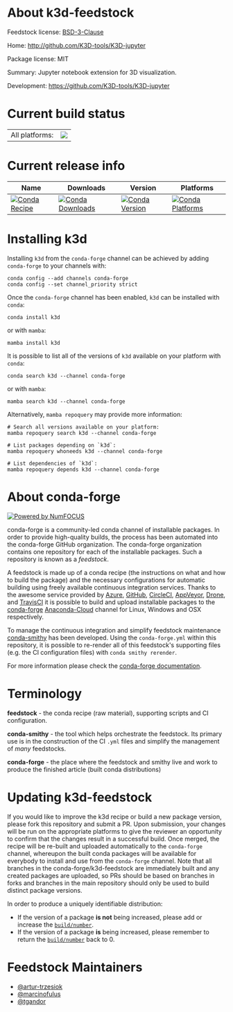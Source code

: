 About k3d-feedstock
===================

Feedstock license: [BSD-3-Clause](https://github.com/conda-forge/k3d-feedstock/blob/main/LICENSE.txt)

Home: http://github.com/K3D-tools/K3D-jupyter

Package license: MIT

Summary: Jupyter notebook extension for 3D visualization.

Development: https://github.com/K3D-tools/K3D-jupyter

Current build status
====================


<table><tr><td>All platforms:</td>
    <td>
      <a href="https://dev.azure.com/conda-forge/feedstock-builds/_build/latest?definitionId=6678&branchName=main">
        <img src="https://dev.azure.com/conda-forge/feedstock-builds/_apis/build/status/k3d-feedstock?branchName=main">
      </a>
    </td>
  </tr>
</table>

Current release info
====================

| Name | Downloads | Version | Platforms |
| --- | --- | --- | --- |
| [![Conda Recipe](https://img.shields.io/badge/recipe-k3d-green.svg)](https://anaconda.org/conda-forge/k3d) | [![Conda Downloads](https://img.shields.io/conda/dn/conda-forge/k3d.svg)](https://anaconda.org/conda-forge/k3d) | [![Conda Version](https://img.shields.io/conda/vn/conda-forge/k3d.svg)](https://anaconda.org/conda-forge/k3d) | [![Conda Platforms](https://img.shields.io/conda/pn/conda-forge/k3d.svg)](https://anaconda.org/conda-forge/k3d) |

Installing k3d
==============

Installing `k3d` from the `conda-forge` channel can be achieved by adding `conda-forge` to your channels with:

```
conda config --add channels conda-forge
conda config --set channel_priority strict
```

Once the `conda-forge` channel has been enabled, `k3d` can be installed with `conda`:

```
conda install k3d
```

or with `mamba`:

```
mamba install k3d
```

It is possible to list all of the versions of `k3d` available on your platform with `conda`:

```
conda search k3d --channel conda-forge
```

or with `mamba`:

```
mamba search k3d --channel conda-forge
```

Alternatively, `mamba repoquery` may provide more information:

```
# Search all versions available on your platform:
mamba repoquery search k3d --channel conda-forge

# List packages depending on `k3d`:
mamba repoquery whoneeds k3d --channel conda-forge

# List dependencies of `k3d`:
mamba repoquery depends k3d --channel conda-forge
```


About conda-forge
=================

[![Powered by
NumFOCUS](https://img.shields.io/badge/powered%20by-NumFOCUS-orange.svg?style=flat&colorA=E1523D&colorB=007D8A)](https://numfocus.org)

conda-forge is a community-led conda channel of installable packages.
In order to provide high-quality builds, the process has been automated into the
conda-forge GitHub organization. The conda-forge organization contains one repository
for each of the installable packages. Such a repository is known as a *feedstock*.

A feedstock is made up of a conda recipe (the instructions on what and how to build
the package) and the necessary configurations for automatic building using freely
available continuous integration services. Thanks to the awesome service provided by
[Azure](https://azure.microsoft.com/en-us/services/devops/), [GitHub](https://github.com/),
[CircleCI](https://circleci.com/), [AppVeyor](https://www.appveyor.com/),
[Drone](https://cloud.drone.io/welcome), and [TravisCI](https://travis-ci.com/)
it is possible to build and upload installable packages to the
[conda-forge](https://anaconda.org/conda-forge) [Anaconda-Cloud](https://anaconda.org/)
channel for Linux, Windows and OSX respectively.

To manage the continuous integration and simplify feedstock maintenance
[conda-smithy](https://github.com/conda-forge/conda-smithy) has been developed.
Using the ``conda-forge.yml`` within this repository, it is possible to re-render all of
this feedstock's supporting files (e.g. the CI configuration files) with ``conda smithy rerender``.

For more information please check the [conda-forge documentation](https://conda-forge.org/docs/).

Terminology
===========

**feedstock** - the conda recipe (raw material), supporting scripts and CI configuration.

**conda-smithy** - the tool which helps orchestrate the feedstock.
                   Its primary use is in the construction of the CI ``.yml`` files
                   and simplify the management of *many* feedstocks.

**conda-forge** - the place where the feedstock and smithy live and work to
                  produce the finished article (built conda distributions)


Updating k3d-feedstock
======================

If you would like to improve the k3d recipe or build a new
package version, please fork this repository and submit a PR. Upon submission,
your changes will be run on the appropriate platforms to give the reviewer an
opportunity to confirm that the changes result in a successful build. Once
merged, the recipe will be re-built and uploaded automatically to the
`conda-forge` channel, whereupon the built conda packages will be available for
everybody to install and use from the `conda-forge` channel.
Note that all branches in the conda-forge/k3d-feedstock are
immediately built and any created packages are uploaded, so PRs should be based
on branches in forks and branches in the main repository should only be used to
build distinct package versions.

In order to produce a uniquely identifiable distribution:
 * If the version of a package **is not** being increased, please add or increase
   the [``build/number``](https://docs.conda.io/projects/conda-build/en/latest/resources/define-metadata.html#build-number-and-string).
 * If the version of a package **is** being increased, please remember to return
   the [``build/number``](https://docs.conda.io/projects/conda-build/en/latest/resources/define-metadata.html#build-number-and-string)
   back to 0.

Feedstock Maintainers
=====================

* [@artur-trzesiok](https://github.com/artur-trzesiok/)
* [@marcinofulus](https://github.com/marcinofulus/)
* [@tgandor](https://github.com/tgandor/)

